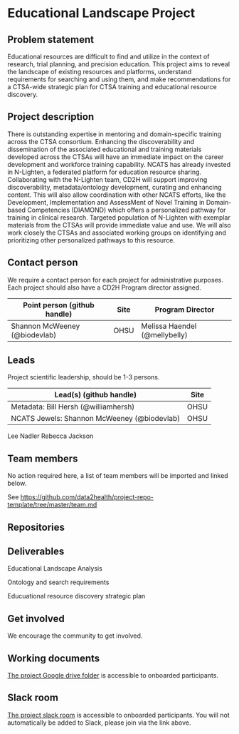 # Educational Landscape Project

## Problem statement
Educational resources are difficult to find and  utilize in the context of research, trial planning, and precision education. This project aims to reveal the landscape of existing resources and platforms, understand requirements for searching and using them, and make recommendations for a CTSA-wide strategic plan for CTSA training and educational resource discovery. 


## Project description
There is outstanding expertise in mentoring and domain-specific training across the CTSA consortium. Enhancing the discoverability and dissemination of the associated educational and training materials developed across the CTSAs will have an immediate impact on the career development and workforce training capability. NCATS has already invested in N-Lighten, a federated platform for education resource sharing. Collaborating with the N-Lighten team, CD2H will support improving discoverability, metadata/ontology development, curating and enhancing content. This will also allow coordination with other NCATS efforts, like the Development, Implementation and AssessMent of Novel Training in Domain-based Competencies (DIAMOND) which offers a personalized pathway for training in clinical research. Targeted population of N-Lighten with exemplar materials from the CTSAs will provide immediate value and use. We will also work closely the CTSAs and associated working groups on identifying and prioritizing other personalized pathways to this resource.


## Contact person

We require a contact person for each project for administrative purposes. Each project should also have a CD2H Program director assigned.

Point person (github handle) | Site | Program Director
----------|--------------|---------------
Shannon McWeeney (@biodevlab) | OHSU | Melissa Haendel (@mellybelly)



## Leads 

Project scientific leadership, should be 1-3 persons. 

Lead(s) (github handle) | Site
----------|--------------|
Metadata: Bill Hersh (@williamhersh) | OHSU
NCATS Jewels: Shannon McWeeney (@biodevlab) | OHSU
Lee Nadler
Rebecca Jackson


## Team members 

No action required here, a list of team members will be imported and linked below.

See https://github.com/data2health/project-repo-template/tree/master/team.md

## Repositories


## Deliverables
Educational Landscape Analysis

Ontology and search requirements

Educuational resource discovery strategic plan


## Get involved
We encourage the community to get involved. 


## Working documents

[The project Google drive folder](https://drive.google.com/drive/u/0/folders/1_hj7XQOJ4Ff3wrbtfVoIq5Fg0_cCQPPY) is accessible to onboarded participants. 

## Slack room
[The project slack room](https://cd2h.slack.com/messages/CGR6CNXPD) is accessible to onboarded participants. You will not automatically be added to Slack, please join via the link above.

